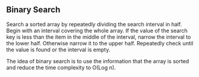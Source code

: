 <h2> Binary Search </h2> 

Search a sorted array by repeatedly dividing the search interval in half. Begin with an interval 
covering the whole array. If the value of the search key is less than the item in the middle of 
the interval, narrow the interval to the lower half. Otherwise narrow it to the upper half. 
Repeatedly check until the value is found or the interval is empty.

The idea of binary search is to use the information that the array is sorted and reduce the 
time complexity to O(Log n).